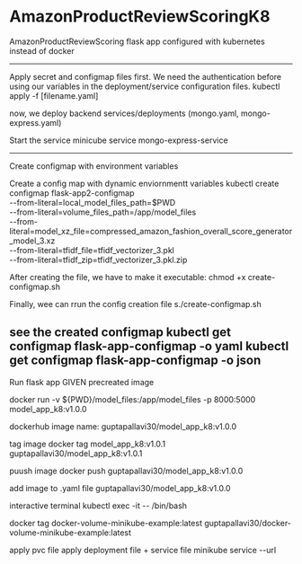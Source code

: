 # AmazonProductReviewScoringK8
AmazonProductReviewScoring flask app configured with kubernetes instead of docker

------
Apply secret and configmap files first. We need the authentication before using our variables in the deployment/service configuration files.
    kubectl apply -f [filename.yaml]

now, we deploy backend services/deployments (mongo.yaml, mongo-express.yaml)

Start the service
    minicube service mongo-express-service

------

Create configmap with environment variables

Create a config map with dynamic enviornmentt variables
    kubectl create configmap flask-app2-configmap \
    --from-literal=local_model_files_path=$PWD \
    --from-literal=volume_files_path=/app/model_files \
    --from-literal=model_xz_file=compressed_amazon_fashion_overall_score_generator_model_3.xz \
    --from-literal=tfidf_file=tfidf_vectorizer_3.pkl \
    --from-literal=tfidf_zip=tfidf_vectorizer_3.pkl.zip

After creating the file, we have to make it executable:
    chmod +x create-configmap.sh

Finally, wee can rrun the config creation file
    s./create-configmap.sh

see the created configmap
kubectl get configmap flask-app-configmap -o yaml
kubectl get configmap flask-app-configmap -o json
------
Run flask app GIVEN precreated image

docker run -v ${PWD}/model_files:/app/model_files -p 8000:5000 model_app_k8:v1.0.0

dockerhub image name:
guptapallavi30/model_app_k8:v1.0.0


tag image
docker tag model_app_k8:v1.0.1 guptapallavi30/model_app_k8:v1.0.1

puush image
docker push guptapallavi30/model_app_k8:v1.0.0

add image to .yaml file
guptapallavi30/model_app_k8:v1.0.0
    

interactive terminal
kubectl exec -it <pod-name> -- /bin/bash

 docker tag docker-volume-minikube-example:latest guptapallavi30/docker-volume-minikube-example:latest


 apply pvc file
 apply deployment file + service file
 minikube service <service-name> --url